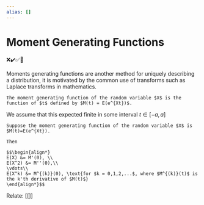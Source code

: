 ```yaml
---
alias: []
---
```

# Moment Generating Functions
❌✔️✅📗

Moments generating functions are another method for uniquely describing a distribution, it is motivated by the common use of transforms such as Laplace transforms in mathematics.

```ad-def
The moment generating function of the random variable $X$ is the function of $t$ defined by $M(t) = E(e^{Xt})$.
```

We assume that this expected finite in some interval $t \in [-a, a]$

```ad-thm
Suppose the moment generating function of the random variable $X$ is $M(t)=E(e^{Xt}).

Then

$$\begin{align*}
E(X) &= M'(0), \\
E(X^2) &= M''(0),\\
\vdots\\
E(X^k) &= M^{(k)}(0), \text{for $k = 0,1,2,...$, where $M^{(k)}(t)$ is the k'th derivative of $M(t)$}
\end{align*}$$
```

Relate: [[]]